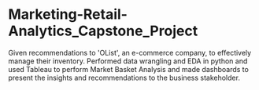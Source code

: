 # Marketing-Retail-Analytics_Capstone_Project
Given recommendations to 'OList', an e-commerce company, to effectively manage their inventory. Performed data wrangling and EDA in python and used Tableau to perform Market Basket Analysis and made dashboards to present the insights and recommendations to the business stakeholder.
